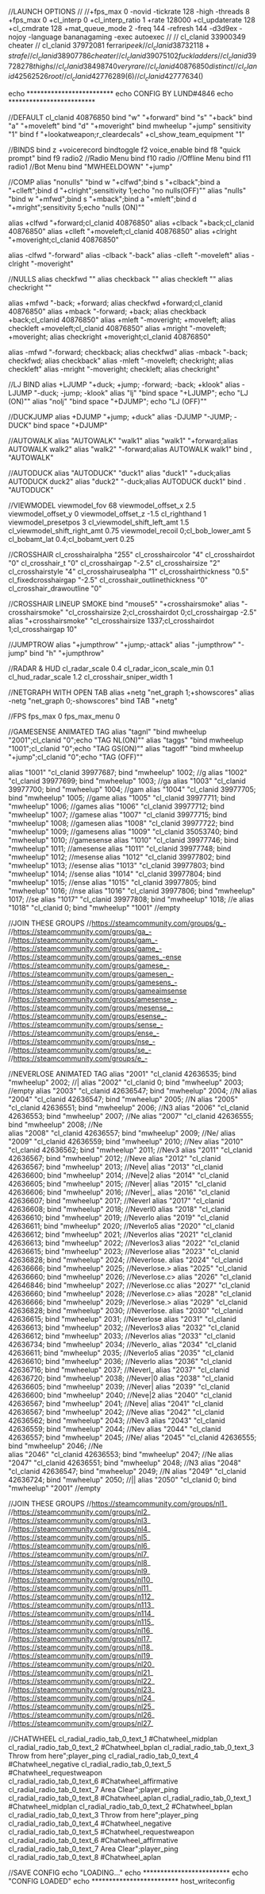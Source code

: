 //LAUNCH OPTIONS
//
//+fps_max 0 -novid -tickrate 128 -high -threads 8 +fps_max 0 +cl_interp 0 +cl_interp_ratio 1 +rate 128000 +cl_updaterate 128 +cl_cmdrate 128 +mat_queue_mode 2 -freq 144 -refresh 144  -d3d9ex -nojoy -language bananagaming -exec autoexec
//
// cl_clanid 33900349 cheater
// cl_clanid 37972081 ferrari$peek
// cl_clanid 38732118 +strafe
// cl_clanid 38907786 cheater
// cl_clanid 39075102 fuckladders
// cl_clanid 39728278 thighs
// cl_clanid 38498740 very rare
// cl_clanid 40876850 distinct
// cl_clanid 42562526 root
// cl_clanid 42776289 (6)
// cl_clanid 42777634 ($)

echo *************************
echo CONFIG BY LUND#4846
echo *************************

//DEFAULT
cl_clanid 40876850
bind "w" "+forward"
bind "s" "+back"
bind "a" "+moveleft"
bind "d" "+moveright"
bind mwheelup "+jump"
sensitivity  "1"
bind f "+lookatweapon;r_cleardecals"
+cl_show_team_equipment	"1"

//BINDS
bind z +voicerecord
bindtoggle f2 voice_enable
bind f8 "quick prompt" 
bind f9 radio2 //Radio Menu
bind f10 radio //Offline Menu
bind f11 radio1 //Bot Menu
bind "MWHEELDOWN" "+jump"

//COMP
alias "nonulls" "bind w "+clfwd";bind s "+clback";bind a "+clleft";bind d "+clright";sensitivity 1;echo "no nulls(OFF)""
alias "nulls" "bind w "+mfwd";bind s "+mback";bind a "+mleft";bind d "+mright";sensitivity 5;echo "nulls (ON)""

alias +clfwd "+forward;cl_clanid 40876850"
alias +clback "+back;cl_clanid 40876850"
alias +clleft "+moveleft;cl_clanid 40876850"
alias +clright "+moveright;cl_clanid 40876850"
 
alias -clfwd "-forward"
alias -clback "-back"
alias -clleft "-moveleft"
alias -clright "-moveright"

//NULLS
alias checkfwd ""
alias checkback ""
alias checkleft ""
alias checkright ""

alias +mfwd "-back; +forward; alias checkfwd +forward;cl_clanid 40876850"
alias +mback "-forward; +back; alias checkback +back;cl_clanid 40876850"
alias +mleft "-moveright; +moveleft; alias checkleft +moveleft;cl_clanid 40876850"
alias +mright "-moveleft; +moveright; alias checkright +moveright;cl_clanid 40876850"
 
alias -mfwd "-forward; checkback; alias checkfwd"
alias -mback "-back; checkfwd; alias checkback"
alias -mleft "-moveleft; checkright; alias checkleft"
alias -mright "-moveright; checkleft; alias checkright"

//LJ BIND
alias +LJUMP "+duck; +jump; -forward; -back; +klook"
alias -LJUMP "-duck; -jump; -klook"
alias "lj" "bind space "+LJUMP"; echo "LJ (ON)""
alias "nolj" "bind space "+DJUMP"; echo "LJ (OFF)""

//DUCKJUMP
alias +DJUMP "+jump; +duck"
alias -DJUMP "-JUMP; -DUCK"
bind space "+DJUMP"

//AUTOWALK
alias "AUTOWALK" "walk1"
alias "walk1" "+forward;alias AUTOWALK walk2"
alias "walk2" "-forward;alias AUTOWALK walk1"
bind , "AUTOWALK"

//AUTODUCK
alias "AUTODUCK" "duck1"
alias "duck1" "+duck;alias AUTODUCK duck2"
alias "duck2" "-duck;alias AUTODUCK duck1"
bind . "AUTODUCK"

//VIEWMODEL
viewmodel_fov 68
viewmodel_offset_x 2.5
viewmodel_offset_y 0
viewmodel_offset_z -1.5
cl_righthand 1
viewmodel_presetpos 3
cl_viewmodel_shift_left_amt 1.5
cl_viewmodel_shift_right_amt 0.75
viewmodel_recoil 0;cl_bob_lower_amt 5
cl_bobamt_lat 0.4;cl_bobamt_vert 0.25

//CROSSHAIR
cl_crosshairalpha "255"
cl_crosshaircolor "4"
cl_crosshairdot "0"
cl_crosshair_t "0"
cl_crosshairgap "-2.5"
cl_crosshairsize "2"
cl_crosshairstyle "4"
cl_crosshairusealpha "1"
cl_crosshairthickness "0.5"
cl_fixedcrosshairgap "-2.5"
cl_crosshair_outlinethickness "0"
cl_crosshair_drawoutline "0"

//CROSSHAIR LINEUP SMOKE
bind "mouse5" "+crosshairsmoke"
alias "-crosshairsmoke" "cl_crosshairsize 2;cl_crosshairdot 0;cl_crosshairgap -2.5"
alias "+crosshairsmoke" "cl_crosshairsize 1337;cl_crosshairdot 1;cl_crosshairgap 10"

//JUMPTROW
alias "+jumpthrow" "+jump;-attack"
alias "-jumpthrow" "-jump"
bind "h" "+jumpthrow"

//RADAR & HUD
cl_radar_scale 0.4
cl_radar_icon_scale_min 0.1
cl_hud_radar_scale 1.2
cl_crosshair_sniper_width 1

//NETGRAPH WITH OPEN TAB
alias +netg "net_graph 1;+showscores"
alias -netg "net_graph 0;-showscores"
bind TAB "+netg"

//FPS
fps_max 0
fps_max_menu 0

//GAMESENSE ANIMATED TAG
alias "tagnl" "bind mwheelup "2001";cl_clanid "0";echo "TAG NL(ON)""
alias "taggs" "bind mwheelup "1001";cl_clanid "0";echo "TAG GS(ON)""
alias "tagoff" "bind mwheelup "+jump";cl_clanid "0";echo "TAG (OFF)""

alias "1001" "cl_clanid 39977687; bind "mwheelup" 1002; //g
alias "1002" "cl_clanid 39977699; bind "mwheelup" 1003; //ga
alias "1003" "cl_clanid 39977700; bind "mwheelup" 1004; //gam
alias "1004" "cl_clanid 39977705; bind "mwheelup" 1005; //game
alias "1005" "cl_clanid 39977711; bind "mwheelup" 1006; //games
alias "1006" "cl_clanid 39977712; bind "mwheelup" 1007; //gamese
alias "1007" "cl_clanid 39977715; bind "mwheelup" 1008; //gamesen
alias "1008" "cl_clanid 39977722; bind "mwheelup" 1009; //gamesens
alias "1009" "cl_clanid 35053740; bind "mwheelup" 1010; //gamesense
alias "1010" "cl_clanid 39977746; bind "mwheelup" 1011; //amesense
alias "1011" "cl_clanid 39977748; bind "mwheelup" 1012; //mesense
alias "1012" "cl_clanid 39977802; bind "mwheelup" 1013; //esense
alias "1013" "cl_clanid 39977803; bind "mwheelup" 1014; //sense
alias "1014" "cl_clanid 39977804; bind "mwheelup" 1015; //ense
alias "1015" "cl_clanid 39977805; bind "mwheelup" 1016; //nse
alias "1016" "cl_clanid 39977806; bind "mwheelup" 1017; //se
alias "1017" "cl_clanid 39977808; bind "mwheelup" 1018; //e
alias "1018" "cl_clanid 0; bind "mwheelup" "1001" //empty

//JOIN THESE GROUPS
//https://steamcommunity.com/groups/g_-
//https://steamcommunity.com/groups/ga_-
//https://steamcommunity.com/groups/gam_-
//https://steamcommunity.com/groups/game_-
//https://steamcommunity.com/groups/games_-ense
//https://steamcommunity.com/groups/gamese_-
//https://steamcommunity.com/groups/gamesen_-
//https://steamcommunity.com/groups/gamesens_-
//https://steamcommunity.com/groups/gameaimsense
//https://steamcommunity.com/groups/amesense_-
//https://steamcommunity.com/groups/mesense_-
//https://steamcommunity.com/groups/esense_-
//https://steamcommunity.com/groups/sense_-
//https://steamcommunity.com/groups/ense_-
//https://steamcommunity.com/groups/nse_-
//https://steamcommunity.com/groups/se_-
//https://steamcommunity.com/groups/e_-

//NEVERLOSE ANIMATED TAG
alias "2001" "cl_clanid 42636535; bind "mwheelup" 2002; //|
alias "2002" "cl_clanid 0; bind "mwheelup" 2003; //empty
alias "2003" "cl_clanid 42636547; bind "mwheelup" 2004; //N
alias "2004" "cl_clanid 42636547; bind "mwheelup" 2005; //N
alias "2005" "cl_clanid 42636551; bind "mwheelup" 2006; //N3
alias "2006" "cl_clanid 42636553; bind "mwheelup" 2007; //Ne
alias "2007" "cl_clanid 42636555; bind "mwheelup" 2008; //Ne\
alias "2008" "cl_clanid 42636557; bind "mwheelup" 2009; //Ne\/
alias "2009" "cl_clanid 42636559; bind "mwheelup" 2010; //Nev
alias "2010" "cl_clanid 42636562; bind "mwheelup" 2011; //Nev3
alias "2011" "cl_clanid 42636567; bind "mwheelup" 2012; //Neve
alias "2012" "cl_clanid 42636567; bind "mwheelup" 2013; //Neve|
alias "2013" "cl_clanid 42636600; bind "mwheelup" 2014; //Neve|2
alias "2014" "cl_clanid 42636605; bind "mwheelup" 2015; //Never|
alias "2015" "cl_clanid 42636606; bind "mwheelup" 2016; //Never|_
alias "2016" "cl_clanid 42636607; bind "mwheelup" 2017; //Neverl
alias "2017" "cl_clanid 42636608; bind "mwheelup" 2018; //Neverl0
alias "2018" "cl_clanid 42636610; bind "mwheelup" 2019; //Neverlo
alias "2019" "cl_clanid 42636611; bind "mwheelup" 2020; //Neverlo5
alias "2020" "cl_clanid 42636612; bind "mwheelup" 2021; //Neverlos
alias "2021" "cl_clanid 42636613; bind "mwheelup" 2022; //Neverlos3
alias "2022" "cl_clanid 42636615; bind "mwheelup" 2023; //Neverlose
alias "2023" "cl_clanid 42636828; bind "mwheelup" 2024; //Neverlose.
alias "2024" "cl_clanid 42636666; bind "mwheelup" 2025; //Neverlose.>
alias "2025" "cl_clanid 42636660; bind "mwheelup" 2026; //Neverlose.c>
alias "2026" "cl_clanid 42646846; bind "mwheelup" 2027; //Neverlose.cc
alias "2027" "cl_clanid 42636660; bind "mwheelup" 2028; //Neverlose.c>
alias "2028" "cl_clanid 42636666; bind "mwheelup" 2029; //Neverlose.>
alias "2029" "cl_clanid 42636828; bind "mwheelup" 2030; //Neverlose.
alias "2030" "cl_clanid 42636615; bind "mwheelup" 2031; //Neverlose
alias "2031" "cl_clanid 42636613; bind "mwheelup" 2032; //Neverlos3
alias "2032" "cl_clanid 42636612; bind "mwheelup" 2033; //Neverlos
alias "2033" "cl_clanid 42636734; bind "mwheelup" 2034; //Neverlo_
alias "2034" "cl_clanid 42636611; bind "mwheelup" 2035; //Neverlo5
alias "2035" "cl_clanid 42636610; bind "mwheelup" 2036; //Neverlo
alias "2036" "cl_clanid 42636716; bind "mwheelup" 2037; //Neverl_
alias "2037" "cl_clanid 42636720; bind "mwheelup" 2038; //Never|0
alias "2038" "cl_clanid 42636605; bind "mwheelup" 2039; //Never|
alias "2039" "cl_clanid 42636600; bind "mwheelup" 2040; //Neve|2
alias "2040" "cl_clanid 42636567; bind "mwheelup" 2041; //Neve|
alias "2041" "cl_clanid 42636567; bind "mwheelup" 2042; //Neve
alias "2042" "cl_clanid 42636562; bind "mwheelup" 2043; //Nev3
alias "2043" "cl_clanid 42636559; bind "mwheelup" 2044; //Nev
alias "2044" "cl_clanid 42636557; bind "mwheelup" 2045; //Ne\/
alias "2045" "cl_clanid 42636555; bind "mwheelup" 2046; //Ne\
alias "2046" "cl_clanid 42636553; bind "mwheelup" 2047; //Ne
alias "2047" "cl_clanid 42636551; bind "mwheelup" 2048; //N3
alias "2048" "cl_clanid 42636547; bind "mwheelup" 2049; //N
alias "2049" "cl_clanid 42636724; bind "mwheelup" 2050; //|\|
alias "2050" "cl_clanid 0; bind "mwheelup" "2001" //empty

//JOIN THESE GROUPS
//https://steamcommunity.com/groups/nl1_
//https://steamcommunity.com/groups/nl2_
//https://steamcommunity.com/groups/nl3_
//https://steamcommunity.com/groups/nl4_
//https://steamcommunity.com/groups/nl5_
//https://steamcommunity.com/groups/nl6_
//https://steamcommunity.com/groups/nl7_
//https://steamcommunity.com/groups/nl8_
//https://steamcommunity.com/groups/nl9_
//https://steamcommunity.com/groups/nl10_
//https://steamcommunity.com/groups/nl11_
//https://steamcommunity.com/groups/n112_
//https://steamcommunity.com/groups/n113_
//https://steamcommunity.com/groups/n114_
//https://steamcommunity.com/groups/n115_
//https://steamcommunity.com/groups/nl16_
//https://steamcommunity.com/groups/nl17_
//https://steamcommunity.com/groups/nl18_
//https://steamcommunity.com/groups/nl19_
//https://steamcommunity.com/groups/nl20_
//https://steamcommunity.com/groups/nl21_
//https://steamcommunity.com/groups/nl22_
//https://steamcommunity.com/groups/nl23_
//https://steamcommunity.com/groups/nl24_
//https://steamcommunity.com/groups/nl25_
//https://steamcommunity.com/groups/nl26_
//https://steamcommunity.com/groups/nl27_

//CHATWHEEL
cl_radial_radio_tab_0_text_1 #Chatwheel_midplan
cl_radial_radio_tab_0_text_2 #Chatwheel_bplan
cl_radial_radio_tab_0_text_3 Throw from here";player_ping
cl_radial_radio_tab_0_text_4 #Chatwheel_negative
cl_radial_radio_tab_0_text_5 #Chatwheel_requestweapon    
cl_radial_radio_tab_0_text_6 #Chatwheel_affirmative
cl_radial_radio_tab_0_text_7 Area Clear";player_ping
cl_radial_radio_tab_0_text_8 #Chatwheel_aplan
cl_radial_radio_tab_0_text_1 #Chatwheel_midplan
cl_radial_radio_tab_0_text_2 #Chatwheel_bplan
cl_radial_radio_tab_0_text_3 Throw from here";player_ping
cl_radial_radio_tab_0_text_4 #Chatwheel_negative
cl_radial_radio_tab_0_text_5 #Chatwheel_requestweapon    
cl_radial_radio_tab_0_text_6 #Chatwheel_affirmative
cl_radial_radio_tab_0_text_7 Area Clear";player_ping
cl_radial_radio_tab_0_text_8 #Chatwheel_aplan

//SAVE CONFIG
echo "LOADING..."
echo *************************
echo "CONFIG LOADED"
echo *************************
host_writeconfig
